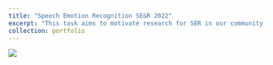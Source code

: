 ```yaml
---
title: "Speech Emotion Recognition SE&R 2022"
excerpt: "This task aims to motivate research for SER in our community, mainly to discuss theoretical and practical aspects of SER, pre-processing and feature extraction, and machine learning models for Portuguese."
collection: portfolio
---
```


<a href="https://github.com/gabrielziegler3/speech-emotion-recogntion-ser2022"><img src="https://gh-card.dev/repos/gabrielziegler3/speech-emotion-recogntion-ser2022.svg"></a>
